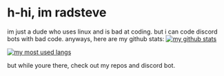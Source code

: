 # h-hi, im radsteve
im just a dude who uses linux and is bad at coding. but i can code discord bots with bad code. anyways, here are my github stats:
[![my github stats](https://github-readme-stats.vercel.app/api?username=radstevee&show_icons=true&theme=radical)](https://github.com/radstevee/)

[![my most used langs](https://github-readme-stats.vercel.app/api/top-langs/?username=radstevee&layout=compact&theme=radical)](https://github.com/radstevee/)

but while youre there, check out my repos and discord bot.
